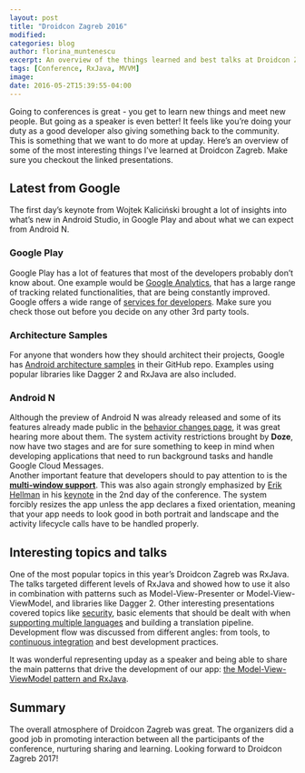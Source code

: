 ```yaml
---
layout: post
title: "Droidcon Zagreb 2016"
modified:
categories: blog
author: florina_muntenescu
excerpt: An overview of the things learned and best talks at Droidcon Zagreb 2016
tags: [Conference, RxJava, MVVM]
image:
date: 2016-05-2T15:39:55-04:00
---
```


Going to conferences is great - you get to learn new things and meet new people. But going as a speaker is even better! It feels like you’re doing your duty as a good developer also giving something back to the community. This is something that we want to do more at upday.
Here’s an overview of some of the most interesting things I’ve learned at Droidcon Zagreb. Make sure you checkout the linked presentations.

## Latest from Google

The first day’s keynote from Wojtek Kaliciński brought a lot of insights into what’s new in Android Studio, in Google Play and about what we can expect from Android N.

### Google Play
Google Play has a lot of features that most of the developers probably don’t know about. One example would be <a href="https://developers.google.com/analytics/devguides/collection/android/v4/">Google Analytics</a>, that has a large range of tracking related functionalities, that are being constantly improved. Google offers a wide range of <a href="https://developers.google.com/products/">services for developers</a>. Make sure you check those out before you decide on any other 3rd party tools.

### Architecture Samples
For anyone that wonders how they should architect their projects, Google has <a href="https://github.com/googlesamples/android-architecture">Android architecture samples</a> in their GitHub repo. Examples using popular libraries like Dagger 2 and RxJava are also included.

### Android N
Although the preview of Android N was already released and some of its features already made public in the <a href="http://developer.android.com/preview/behavior-changes.html">behavior changes page</a>, it was great hearing more about them. The system activity restrictions brought by **Doze**, now have two stages and are for sure something to keep in mind when developing applications that need to run background tasks and handle Google Cloud Messages.
<br>Another important feature that developers should to pay attention to is the <a href="http://developer.android.com/preview/features/multi-window.html">**multi-window support**</a>. This was also again strongly emphasized by <a href="http://www.hellsoft.se/">Erik Hellman</a> in his <a href="https://speakerdeck.com/erikhellman/10-common-mistakes-that-android-developers-do">keynote</a> in the 2nd day of the conference.
The system forcibly resizes the app unless the app declares a fixed orientation, meaning that your app needs to look good in both portrait and landscape and the activity lifecycle calls have to be handled properly.

## Interesting topics and talks

One of the most popular topics in this year’s Droidcon Zagreb was RxJava.  The talks targeted different levels of RxJava and showed how to use it also in combination with patterns such as Model-View-Presenter or Model-View-ViewModel, and libraries like Dagger 2.
Other interesting presentations covered topics like <a href="http://www.slideshare.net/AnaBaotic/safety-first-best-practices-in-app-security">security</a>,
basic elements that should be dealt with when <a href="http://www.slideshare.net/dpreussler/all-around-the-world-localization-and-internationalization-on-android-droidcon-zagreb">supporting multiple languages</a>
and building a translation pipeline. Development flow was discussed from different angles: from tools, to <a href="https://speakerdeck.com/reisub/continuous-integration-and-deployment-on-android-plus-some-sweets">continuous integration</a> and best development practices.

It was wonderful representing upday as a speaker and being able to share the main patterns that drive the development of our app: <a href="
http://www.slideshare.net/FlorinaMuntenescu/mvvm-and-rxjava-the-perfect-mix-61526418">the Model-View-ViewModel pattern and RxJava</a>.

## Summary

The overall atmosphere of Droidcon Zagreb was great. The organizers did a good job in promoting interaction between all the participants of the conference, nurturing sharing and learning. Looking forward to Droidcon Zagreb 2017!
